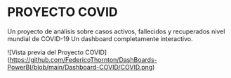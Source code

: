 
# PROYECTO COVID

Un proyecto de análisis sobre casos activos, fallecidos y recuperados  nivel mundial de COVID-19
Un dashboard completamente interactivo.


![Vista previa del Proyecto COVID] (https://github.com/FedericoThornton/DashBoards-PowerBI/blob/main/Dashboard-COVID/COVID.png)

